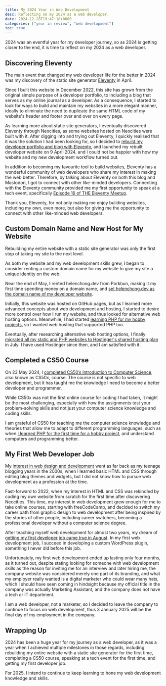 ```yaml
---
title: My 2024 Year in Web Development
desc: Reflecting on my 2024 as a web developer.
date: 2024-12-28T19:47:18+0800
categories: ["year in review", "web development"]
toc: true
---
```


2024 was an eventful year for my developer journey, so as 2024 is getting closer to the end, it is time to reflect on my 2024 as a web developer.

## Discovering Eleventy

The main event that changed my web developer life for the better in 2024 was my discovery of the static site generator [Eleventy](https://www.11ty.dev/) in April.

Since I built this website in December 2022, this site has grown from the original simple purpose of a developer portfolio, to including a blog that serves as my online journal as a developer. As a consequence, I started to look for ways to build and maintain my websites in a more elegant manner, ideally to eliminate the need to duplicate the same HTML code of my website's header and footer over and over on every page.

As learning more about static site generators, I eventually discovered Eleventy through Neocities, as some websites hosted on Neocities were built with it. After digging into and trying out Eleventy, I quickly realised that it was the solution I had been looking for, so I decided to [rebuild my developer portfolio and blog with Eleventy](2024-04-11-rebuilding-my-developer-portfolio-with-eleventy.md), and launched my rebuilt developer website on 9 April 2024, and I could not be happier with how my website and my new development workflow turned out.

In addition to becoming my favourite tool to build websites, Eleventy has a wonderful community of web developers who share my interest in making the web better. Therefore, by talking about Eleventy on both this blog and Mastodon, I got to connect with other like-minded developers. Connecting with the Eleventy community provided me my first opportunity to speak at a tech event, specifically [Episode 19 of THE Eleventy Meetup](2024-09-27-eleventy-meetup-19-first-talk.md).

Thank you, Eleventy, for not only making me enjoy building websites, including my own, even more, but also for giving me the opportunity to connect with other like-minded web developers.

## Custom Domain Name and New Host for My Website

Rebuilding my entire website with a static site generator was only the first step of taking my site to the next level.

As both my website and my web development skills grew, I began to consider renting a custom domain name for my website to give my site a unique identity on the web.

Near the end of May, I rented helenchong.dev from Porkbun, making it my first time spending money on a domain name, and [set helenchong.dev as the domain name of my developer website](2024-05-29-custom-domain-name-helenchong-dev.md).

Initially, this website was hosted on GitHub pages, but as I learned more advanced concepts about web development and hosting, I started to desire more control over how I run my website, and thus looked for alternative web hosting options. Meanwhile, I had started [learning PHP for my hobby projects](2024-07-08-dipping-my-toes-in-php-for-my-hobby-project.md), so I wanted web hosting that supported PHP too.

Eventually, after researching alternative web hosting options, I finally [migrated all my static and PHP websites to Hostinger's shared hosting plan](2024-07-31-migrating-to-hostinger.md) in July. I have used Hostinger since then, and I am satisfied with it.


## Completed a CS50 Course

On 23 May 2024, I [completed CS50’s Introduction to Computer Science](2024-05-27-cs50x-course-completed.md), also known as CS50x, course. The course is not specific to web development, but it has taught me the knowledge I need to become a better developer and programmer.

While CS50x was not the first online course for coding I had taken, it might be the most challenging, especially with how the assignments test your problem-solving skills and not just your computer science knowledge and coding skills.

I am grateful of CS50 for teaching me the computer science knowledge and theories that allow me to adapt to different programming languages, such as when [I learned PHP for the first time for a hobby project](2024-07-08-dipping-my-toes-in-php-for-my-hobby-project.md), and understand computers and programming better.

## My First Web Developer Job

My [interest in web design and development](2024-11-05-my-web-dev-design-origin-story.md) went as far back as my teenage blogging years in the 2000s, when I learned basic HTML and CSS through editing blog themes and widgets, but I did not know how to pursue web development as a profession at the time.

Fast-forward to 2022, when my interest in HTML and CSS was rekindled by coding my own website from scratch for the first time after discovering Neocities. This time, my interest in web development grew enough for me to take online courses, starting with freeCodeCamp, and decided to switch my career path from graphic design to web development after being inspired by the stories of other people, including career switchers, becoming a professional developer without a computer science degree.

After teaching myself web development for almost two years, my dream of [getting my first developer job came true in August](2024-08-16-got-my-first-developer-job.md). In my first web development job, I succeed in developing a custom WordPress plugin, something I never did before this job.

Unfortunately, my first web development ended up lasting only four months, as it turned out, despite stating looking for someone with web development skills as the reason for inviting me for an interview and later hiring me, the company website was considered merely one part of its branding, and what my employer really wanted is a digital marketer who could wear many hats, which I should have seen coming in hindsight because my official title in the company was actually Marketing Assistant, and the company does not have a tech or IT department.

I am a web developer, not a marketer, so I decided to leave the company to continue to focus on web development, thus 3 January 2025 will be the final day of my employment in the company.

## Wrapping Up

2024 has been a huge year for my journey as a web developer, as it was a year when I achieved multiple milestones in those regards, including rebuilding my entire website with a static site generator for the first time, completing a CS50 course, speaking at a tech event for the first time, and getting my first developer job.

For 2025, I intend to continue to keep learning to hone my web development knowledge and skills.